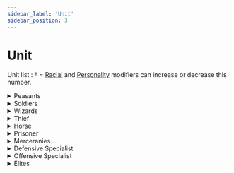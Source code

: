 ```yaml
---
sidebar_label: 'Unit'
sidebar_position: 3
---
```


# Unit

Unit list : 
† = [Racial](http://wiki.utopia-game.com/index.php?title=Race#Comparison_Table "Race") and [Personality](http://wiki.utopia-game.com/index.php?title=Personality#Comparison_Table "Personality") modifiers can increase or decrease this number.

<details>
  <summary>Peasants</summary>
  <div>
<div>  
Peasants are responsible for working and generating income for your province.
<br/>
  Offensive : -
<br/> 
  Defensive : -
<br/> 
  Cost : -
<br/> 
  Network : 0.25
</div>
</div>
    <br/>
    </details>
 
<details>
  <summary>Soldiers</summary>
  <div>
<div>  
The basic unit for every province. They are drafted from Peasants and can be trained into Specialists, Elites or Thieves. You are not required to pay [Wages](http://wiki.utopia-game.com/index.php?title=Economy#Military_Expenses_.2F_Wages "Economy") for Soldiers.
<br/>
  Offensive : 3†
<br/>
  Defensive :3†
<br/>
  Cost : Varies
<br/> 
  Networth :  1.5†
</div>
</div>
    <br/>
    </details>
  
<details>
  <summary>Wizards</summary>
  <div>
<div>  
Wizards are required to cast spells. They do not count towards your military size. Check out the [Mystics Guide](http://wiki.utopia-game.com/index.php?title=Mystics "Mystics") as well as the [Mystic Formulas](http://wiki.utopia-game.com/index.php?title=Magic_Formulas "Magic Formulas").
<br/>
  Offensive : -
<br/>
  Defensive : -
<br/>
  Cost : -
<br/>
  Networth : 5
</div>
</div>
    <br/>
    </details>
  
<details>
  <summary>Thief</summary>
  <div>
<div>  
The part of your military which will conduct [Thievery ops](http://wiki.utopia-game.com/index.php?title=Thievery "Thievery"). Be sure to check out [Thievery Formulas](http://wiki.utopia-game.com/index.php?title=Thievery_Formulas "Thievery Formulas") as well
<br/>  
  Offensive : -
<br/>
  Defensive : -
<br/>
  Cost : 500gc
<br/>
  Networth : 5
</div>
</div>
    <br/>
    </details>
  
<details>
  <summary>Horse</summary>
  <div>
<div>  
>Sending horses with your attacks adds 3 raw offensive point per horse. You may include up to one horse per military unit sent in combat.
<br/>
  Offensive : 3†
<br/> 
  Defensive : -
<br/>
  Cost : -
<br/>
  Networth :  0.3 per point of power
</div>
</div>
    <br/>
    </details>
  
<details>
  <summary>Prisoner</summary>
  <div>
<div> 
>Prisoners are taken from the total number of enemies that would've been killed after an attack, usually at a 2/3 prisoner to total kills ratio - IF there is room in your dungeons for them. Prisoners have no upkeep, every 2 prisoners fills 1 job, and every prisoner produces 0.75gc per hour. About one third of the prisoners sent are lost in the fight. They are then again immediately available to your general. You can use at most 1 Prisoner for every 5† normal troops you send.
<br/>
  Offensive : 8†
<br/>
  Defensive : -
<br/>
  Cost : -
<br/>
  Networth : 0.2 per point of power
  </div>
</div>
    <br/>
    </details>

<details>
  <summary>Merceranies</summary>
  <div>
<div>   
You can use at most 1 Mercenary for every 5† normal troops you send.
<br/>
  Offensive : 8†
<br/>
  Defensive : -
<br/>
  Cost : 300gc
<br/>
  Networth : -
</div>
</div>
    <br/>
    </details>

<details>
  <summary>Defensive Specialist</summary>
  <div>
<div>  
These troops defend your land only, and are unable to attack.
<br/>
  Offensive : -
<br/>
  Defensive : 10†
<br/>
  Cost : 350 gc
<br/>
  Networth :  0.5 networth per point of power
</div>
</div>
    <br/>
    </details>

<details>
  <summary>Offensive Specialist</summary>
  <div>
<div>    
These troops are used to attack, and are unable to defend.
<br/>
  Offensive : 10†
<br/>
  Defensive : -
<br/>
  Cost : 350 gc
<br/>
  Networth :  0.4 networth per point of power
</div>
</div>
    <br/>
    </details>
  
<details>
  <summary>Elites</summary>
  <div>
<div> 
Elites have offensive as well as defensive strength. Their offensive and defensive values vary from race to race. For Elite values please see the respective [Race](http://wiki.utopia-game.com/index.php?title=Race "Race") page.
<br/>
      Offensive : Varies
<br/> 
  Defensive : Varies
<br/> 
  Cost : Varies
<br/>
  Networth : Varies
</div>
</div>
    <br/>
    </details>